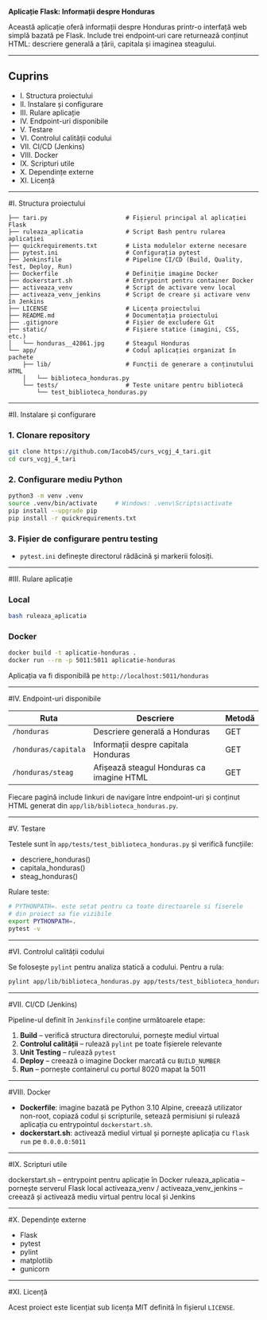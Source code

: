 **Aplicație Flask: Informații despre Honduras**

Această aplicație oferă informații despre Honduras printr-o interfață web simplă bazată pe Flask. Include trei endpoint‑uri care returnează conținut HTML: descriere generală a țării, capitala și imaginea steagului.

--- 

## Cuprins

- I. Structura proiectului
- II. Instalare și configurare
- III. Rulare aplicație
- IV. Endpoint-uri disponibile
- V. Testare
- VI. Controlul calității codului
- VII. CI/CD (Jenkins)
- VIII. Docker
- IX. Scripturi utile
- X. Dependințe externe
- XI. Licență

---

#I. Structura proiectului

```
├── tari.py                      # Fișierul principal al aplicației Flask
├── ruleaza_aplicatia            # Script Bash pentru rularea aplicației
├── quickrequirements.txt        # Lista modulelor externe necesare
├── pytest.ini                   # Configurația pytest
├── Jenkinsfile                  # Pipeline CI/CD (Build, Quality, Test, Deploy, Run)
├── Dockerfile                   # Definiție imagine Docker
├── dockerstart.sh               # Entrypoint pentru container Docker
├── activeaza_venv               # Script de activare venv local
├── activeaza_venv_jenkins       # Script de creare și activare venv în Jenkins
├── LICENSE                      # Licența proiectului
├── README.md                    # Documentația proiectului
├── .gitignore                   # Fișier de excludere Git
├── static/                      # Fișiere statice (imagini, CSS, etc.)
│   └── honduras__42861.jpg      # Steagul Honduras
└── app/                         # Codul aplicației organizat în pachete
    ├── lib/                     # Funcții de generare a conținutului HTML
    │   └── biblioteca_honduras.py
    └── tests/                   # Teste unitare pentru bibliotecă
        └── test_biblioteca_honduras.py
```

---

#II. Instalare și configurare

### 1. Clonare repository

```bash
git clone https://github.com/Iacob45/curs_vcgj_4_tari.git
cd curs_vcgj_4_tari
```

### 2. Configurare mediu Python

```bash
python3 -m venv .venv
source .venv/bin/activate     # Windows: .venv\Scripts\activate
pip install --upgrade pip
pip install -r quickrequirements.txt
```

### 3. Fișier de configurare pentru testing

* `pytest.ini` definește directorul rădăcină și markerii folosiți.

---

#III. Rulare aplicație

### Local

```bash
bash ruleaza_aplicatia
```

### Docker

```bash
docker build -t aplicatie-honduras .
docker run --rm -p 5011:5011 aplicatie-honduras
```

Aplicația va fi disponibilă pe `http://localhost:5011/honduras`

---

#IV. Endpoint-uri disponibile

| Ruta                 | Descriere                                 | Metodă |
| -------------------- | ----------------------------------------- | ------ |
| `/honduras`          | Descriere generală a Honduras             | GET    |
| `/honduras/capitala` | Informații despre capitala Honduras       | GET    |
| `/honduras/steag`    | Afișează steagul Honduras ca imagine HTML | GET    |

Fiecare pagină include linkuri de navigare între endpoint-uri și conținut HTML generat din `app/lib/biblioteca_honduras.py`.

---

#V. Testare

Testele sunt în `app/tests/test_biblioteca_honduras.py` și verifică funcțiile:

- descriere_honduras()
- capitala_honduras()
- steag_honduras()

Rulare teste:

```bash
# PYTHONPATH=. este setat pentru ca toate directoarele si fiserele
# din proiect sa fie vizibile
export PYTHONPATH=.
pytest -v
```

---

#VI. Controlul calității codului

Se folosește `pylint` pentru analiza statică a codului. Pentru a rula:

```bash
pylint app/lib/biblioteca_honduras.py app/tests/test_biblioteca_honduras.py tari.py
```

---

#VII. CI/CD (Jenkins)

Pipeline-ul definit în `Jenkinsfile` conține următoarele etape:

1. **Build** – verifică structura directorului, pornește mediul virtual
2. **Controlul calității** – rulează `pylint` pe toate fișierele relevante
3. **Unit Testing** – rulează `pytest`
4. **Deploy** – creează o imagine Docker marcată cu `BUILD_NUMBER`
5. **Run** – pornește containerul cu portul 8020 mapat la 5011

---

#VIII. Docker

- **Dockerfile**: imagine bazată pe Python 3.10 Alpine, creează utilizator non-root, copiază codul și scripturile, setează permisiuni și rulează aplicația cu entrypointul `dockerstart.sh`.
- **dockerstart.sh**: activează mediul virtual și pornește aplicația cu `flask run` pe `0.0.0.0:5011`

---

#IX. Scripturi utile

dockerstart.sh – entrypoint pentru aplicație în Docker
ruleaza_aplicatia – pornește serverul Flask local
activeaza_venv / activeaza_venv_jenkins – creează și activează mediu virtual pentru local și Jenkins

---

#X. Dependințe externe

- Flask
- pytest
- pylint
- matplotlib
- gunicorn

---

#XI. Licență

Acest proiect este licențiat sub licența MIT definită în fișierul `LICENSE`.